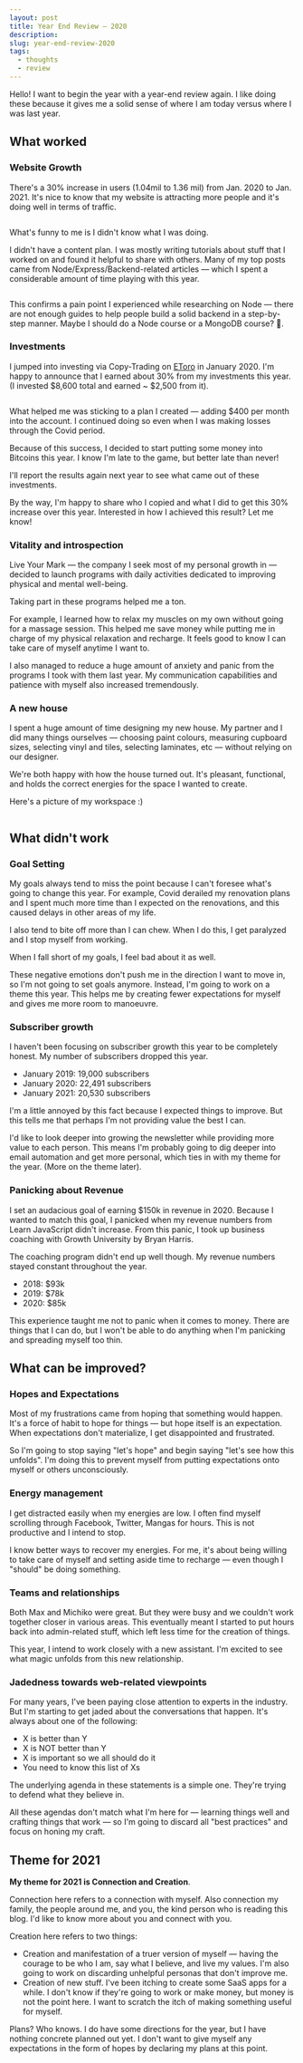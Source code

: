 ```yaml
---
layout: post
title: Year End Review — 2020
description:
slug: year-end-review-2020
tags:
  - thoughts
  - review
---
```


Hello! I want to begin the year with a year-end review again. I like doing these because it gives me a solid sense of where I am today versus where I was last year.

<!-- more -->

## What worked

### Website Growth

There's a 30% increase in users (1.04mil to 1.36 mil) from Jan. 2020 to Jan. 2021. It's nice to know that my website is attracting more people and it's doing well in terms of traffic.

<figure role="figure">
  <img src="/images/2021/review/analytics.png" alt="">
</figure>

What's funny to me is I didn't know what I was doing.

I didn't have a content plan. I was mostly writing tutorials about stuff that I worked on and found it helpful to share with others. Many of my top posts came from Node/Express/Backend-related articles — which I spent a considerable amount of time playing with this year.

<figure role="figure">
  <img src="/images/2021/review/top-articles.png" alt="">
</figure>

This confirms a pain point I experienced while researching on Node — there are not enough guides to help people build a solid backend in a step-by-step manner. Maybe I should do a Node course or a MongoDB course? 🤔.

### Investments

I jumped into investing via Copy-Trading on [EToro](https://etoro.tw/35PxUym) in January 2020. I'm happy to announce that I earned about 30% from my investments this year. (I invested $8,600 total and earned ~ $2,500 from it).

<figure role="figure">
  <img src="/images/2021/review/e-toro.png" alt="">
</figure>

What helped me was sticking to a plan I created — adding $400 per month into the account. I continued doing so even when I was making losses through the Covid period.

Because of this success, I decided to start putting some money into Bitcoins this year. I know I'm late to the game, but better late than never!

I'll report the results again next year to see what came out of these investments.

By the way, I'm happy to share who I copied and what I did to get this 30% increase over this year. Interested in how I achieved this result? Let me know!

### Vitality and introspection

Live Your Mark — the company I seek most of my personal growth in — decided to launch programs with daily activities dedicated to improving physical and mental well-being.

Taking part in these programs helped me a ton.

For example, I learned how to relax my muscles on my own without going for a massage session. This helped me save money while putting me in charge of my physical relaxation and recharge. It feels good to know I can take care of myself anytime I want to.

I also managed to reduce a huge amount of anxiety and panic from the programs I took with them last year. My communication capabilities and patience with myself also increased tremendously.

### A new house

I spent a huge amount of time designing my new house. My partner and I did many things ourselves — choosing paint colours, measuring cupboard sizes, selecting vinyl and tiles, selecting laminates, etc — without relying on our designer.

We're both happy with how the house turned out. It's pleasant, functional, and holds the correct energies for the space I wanted to create.

Here's a picture of my workspace :)

<figure role="figure">
  <img src="/images/2021/review/workspace.jpeg" alt="">
</figure>

## What didn't work

### Goal Setting

My goals always tend to miss the point because I can't foresee what's going to change this year. For example, Covid derailed my renovation plans and I spent much more time than I expected on the renovations, and this caused delays in other areas of my life.

I also tend to bite off more than I can chew. When I do this, I get paralyzed and I stop myself from working.

When I fall short of my goals, I feel bad about it as well.

These negative emotions don't push me in the direction I want to move in, so I'm not going to set goals anymore. Instead, I'm going to work on a theme this year. This helps me by creating fewer expectations for myself and gives me more room to manoeuvre.

### Subscriber growth

I haven't been focusing on subscriber growth this year to be completely honest. My number of subscribers dropped this year.

- January 2019: 19,000 subscribers
- January 2020: 22,491 subscribers
- January 2021: 20,530 subscribers

I'm a little annoyed by this fact because I expected things to improve. But this tells me that perhaps I'm not providing value the best I can.

I'd like to look deeper into growing the newsletter while providing more value to each person. This means I'm probably going to dig deeper into email automation and get more personal, which ties in with my theme for the year. (More on the theme later).

### Panicking about Revenue

I set an audacious goal of earning $150k in revenue in 2020. Because I wanted to match this goal, I panicked when my revenue numbers from Learn JavaScript didn't increase. From this panic, I took up business coaching with Growth University by Bryan Harris.

The coaching program didn't end up well though. My revenue numbers stayed constant throughout the year.

- 2018: $93k
- 2019: $78k
- 2020: $85k

This experience taught me not to panic when it comes to money. There are things that I can do, but I won't be able to do anything when I'm panicking and spreading myself too thin.

## What can be improved?

### Hopes and Expectations

Most of my frustrations came from hoping that something would happen. It's a force of habit to hope for things — but hope itself is an expectation. When expectations don't materialize, I get disappointed and frustrated.

So I'm going to stop saying "let's hope" and begin saying "let's see how this unfolds". I'm doing this to prevent myself from putting expectations onto myself or others unconsciously.

### Energy management

I get distracted easily when my energies are low. I often find myself scrolling through Facebook, Twitter, Mangas for hours. This is not productive and I intend to stop.

I know better ways to recover my energies. For me, it's about being willing to take care of myself and setting aside time to recharge — even though I "should" be doing something.

### Teams and relationships

Both Max and Michiko were great. But they were busy and we couldn't work together closer in various areas. This eventually meant I started to put hours back into admin-related stuff, which left less time for the creation of things.

This year, I intend to work closely with a new assistant. I'm excited to see what magic unfolds from this new relationship.

### Jadedness towards web-related viewpoints

For many years, I've been paying close attention to experts in the industry. But I'm starting to get jaded about the conversations that happen. It's always about one of the following:

- X is better than Y
- X is NOT better than Y
- X is important so we all should do it
- You need to know this list of Xs

The underlying agenda in these statements is a simple one. They're trying to defend what they believe in.

All these agendas don't match what I'm here for — learning things well and crafting things that work — so I'm going to discard all "best practices" and focus on honing my craft.

## Theme for 2021

**My theme for 2021 is Connection and Creation**.

Connection here refers to a connection with myself. Also connection my family, the people around me, and you, the kind person who is reading this blog. I'd like to know more about you and connect with you.

Creation here refers to two things:

- Creation and manifestation of a truer version of myself — having the courage to be who I am, say what I believe, and live my values. I'm also going to work on discarding unhelpful personas that don't improve me.
- Creation of new stuff. I've been itching to create some SaaS apps for a while. I don't know if they're going to work or make money, but money is not the point here. I want to scratch the itch of making something useful for myself.

Plans? Who knows. I do have some directions for the year, but I have nothing concrete planned out yet. I don't want to give myself any expectations in the form of hopes by declaring my plans at this point.

